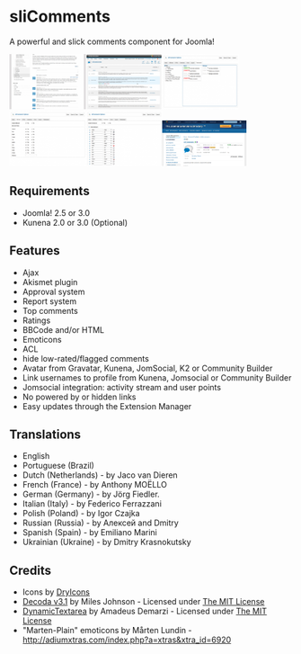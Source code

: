 # sliComments #

A powerful and slick comments component for Joomla!

<img src="https://raw.githubusercontent.com/jonnsl/sliComments/master/media/screenshots/32977.png" alt="The comments section on an article page of a Joomla site" width="136" height="98" /><img src="https://raw.githubusercontent.com/jonnsl/sliComments/master/media/screenshots/32978.png" alt="The admin page showing all posted comments for moderation" width="136" height="98" /><img src="https://raw.githubusercontent.com/jonnsl/sliComments/master/media/screenshots/32979.png" alt="The permissions tab on the configuration area in the admin area" width="136" height="98" /><img src="https://raw.githubusercontent.com/jonnsl/sliComments/master/media/screenshots/32980.png" alt="The bbcode tab on the configuration area in the admin area" width="136" height="98" /><img src="https://raw.githubusercontent.com/jonnsl/sliComments/master/media/screenshots/32981.png" alt="The emoticons tab on the configuration area in the admin area" width="136" height="98" /><img src="https://raw.githubusercontent.com/jonnsl/sliComments/master/media/screenshots/Screenshot from 2013-11-06 12-48-17.png" alt="A capture of the Joomla extension directory page for slicomments. 2013-11-06" width="150" height="81" />

## Requirements ##

* Joomla! 2.5 or 3.0
* Kunena 2.0 or 3.0 (Optional)

## Features ##

* Ajax
* Akismet plugin
* Approval system
* Report system
* Top comments
* Ratings
* BBCode and/or HTML
* Emoticons
* ACL
* hide low-rated/flagged comments
* Avatar from Gravatar, Kunena, JomSocial, K2 or Community Builder
* Link usernames to profile from Kunena, Jomsocial or Community Builder
* Jomsocial integration: activity stream and user points
* No powered by or hidden links
* Easy updates through the Extension Manager

## Translations ##

 * English
 * Portuguese (Brazil)
 * Dutch (Netherlands) - by Jaco van Dieren
 * French (France) - by Anthony MOËLLO
 * German (Germany) - by Jörg Fiedler.
 * Italian (Italy) - by Federico Ferrazzani
 * Polish (Poland) - by Igor Czajka
 * Russian (Russia) - by Алексей and Dmitry
 * Spanish (Spain) - by Emiliano Marini
 * Ukrainian (Ukraine) - by Dmitry Krasnokutsky

## Credits ##

* Icons by [DryIcons](http://dryicons.com)
* [Decoda v3.1](https://github.com/milesj/php-decoda) by Miles Johnson - Licensed under [The MIT License][]
* [DynamicTextarea](https://github.com/amadeus/DynamicTextarea-Mootools-Class) by Amadeus Demarzi - Licensed under [The MIT License][]
* "Marten-Plain" emoticons by Mårten Lundin - http://adiumxtras.com/index.php?a=xtras&xtra_id=6920

[The MIT License]: http://opensource.org/licenses/mit-license.php